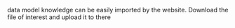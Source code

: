 data model knowledge can be easily imported by the website.
Download the file of interest and upload it to there
